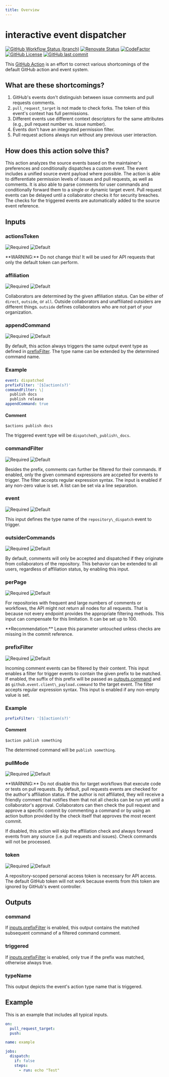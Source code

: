 ```yaml
---
title: Overview
---
```

# interactive event dispatcher

[![GitHub Workflow Status (branch)](https://img.shields.io/github/workflow/status/gofunky/interactive-event-dispatcher/build/master?style=for-the-badge)](https://github.com/gofunky/interactive-event-dispatcher/actions)
[![Renovate Status](https://img.shields.io/badge/renovate-enabled-green?style=for-the-badge&logo=renovatebot&color=1a1f6c)](https://app.renovatebot.com/dashboard#github/gofunky/interactive-event-dispatcher)
[![CodeFactor](https://www.codefactor.io/repository/github/gofunky/interactive-event-dispatcher/badge?style=for-the-badge)](https://www.codefactor.io/repository/github/gofunky/interactive-event-dispatcher)
[![GitHub License](https://img.shields.io/github/license/gofunky/interactive-event-dispatcher.svg?style=for-the-badge)](https://github.com/gofunky/interactive-event-dispatcher/blob/master/LICENSE)
[![GitHub last commit](https://img.shields.io/github/last-commit/gofunky/interactive-event-dispatcher.svg?style=for-the-badge&color=9cf)](https://github.com/gofunky/interactive-event-dispatcher/commits/master)

This [GitHub Action](https://github.com/features/actions) is an effort to correct various shortcomings of the default GitHub action and event system.

## What are these shortcomings?

1. GitHub's events don't distinguish between issue comments and pull requests comments.
1. `pull_request_target` is not made to check forks. The token of this event's context has full permissions.
1. Different events use different context descriptors for the same attributes (e.g., pull request number vs. issue number).
1. Events don't have an integrated permission filter.
1. Pull request actions always run without any previous user interaction.

## How does this action solve this?

This action analyzes the source events based on the maintainer's preferences and conditionally dispatches a custom event.
The event includes a unified source event payload where possible.
The action is able to differentiate permission levels of issues and pull requests, as well as comments.
It is also able to parse comments for user commands and conditionally forward them to a single or dynamic target event.
Pull request events can be delayed until a collaborator checks it for security breaches.
The checks for the triggered events are automatically added to the source event reference. 

<!--- BEGIN_ACTION_DOCS --->
## Inputs

### actionsToken
![Required](https://img.shields.io/badge/Required-no-inactive?style=flat-square)
![Default](https://img.shields.io/badge/Default-${{_github.token_}}-ef2366?style=flat-square)

\*\*WARNING:\*\* Do not change this! It will be used for API requests that only the default token can perform.


### affiliation
![Required](https://img.shields.io/badge/Required-no-inactive?style=flat-square)
![Default](https://img.shields.io/badge/Default-all-d87c44?style=flat-square)

Collaborators are determined by the given affiliation status.
Can be either of `direct`, `outside`, or `all`.
Outside collaborators and unaffiliated outsiders are different things.
`outside` defines collaborators who are not part of your organization.


### appendCommand
![Required](https://img.shields.io/badge/Required-no-inactive?style=flat-square)
![Default](https://img.shields.io/badge/Default-false-7cb6ef?style=flat-square)

By default, this action always triggers the same output event type as defined in [prefixFilter](#prefixFilter).
The type name can be extended by the determined command name.

### Example

```yaml
event: dispatched
prefixFilter: '[$]action(s?)'
commandFilter: \|
  publish docs
  publish release
appendCommand: true
```

#### Comment

```
$actions publish docs
```

The triggered event type will be `dispatched\_publish\_docs`.



### commandFilter
![Required](https://img.shields.io/badge/Required-no-inactive?style=flat-square)
![Default](https://img.shields.io/badge/Default-'_'-inactive?style=flat-square)

Besides the prefix, comments can further be filtered for their commands.
If enabled, only the given command expressions are accpeted for events to trigger.
The filter accepts regular expression syntax.
The input is enabled if any non-zero value is set.
A list can be set via a line separation.



### event
![Required](https://img.shields.io/badge/Required-yes-important?style=flat-square)
![Default](https://img.shields.io/badge/Default-none-inactive?style=flat-square)

This input defines the type name of the `repository\_dispatch` event to trigger.



### outsiderCommands
![Required](https://img.shields.io/badge/Required-no-inactive?style=flat-square)
![Default](https://img.shields.io/badge/Default-false-7cb6ef?style=flat-square)

By default, comments will only be accepted and dispatched if they originate from collaborators of the repository.
This behavior can be extended to all users, regardless of affiliation status, by enabling this input.


### perPage
![Required](https://img.shields.io/badge/Required-no-inactive?style=flat-square)
![Default](https://img.shields.io/badge/Default-30-22d200?style=flat-square)

For repositories with frequent and large numbers of comments or workflows, the API might not return all
nodes for all requests. That is because not every endpoint provides the appropriate filtering methods.
This input can compensate for this limitation. It can be set up to 100.

\*\*Recommendation:\*\* Leave this parameter untouched unless checks are missing in the commit reference.


### prefixFilter
![Required](https://img.shields.io/badge/Required-no-inactive?style=flat-square)
![Default](https://img.shields.io/badge/Default-'_'-inactive?style=flat-square)

Incoming comment events can be filtered by their content.
This input enables a filter for trigger events to contain the given prefix to be matched.
If enabled, the suffix of this prefix will be passed as [outputs.command](#command)
and as `github.event.client\_payload.command` to the target event.
The filter accepts regular expression syntax.
This input is enabled if any non-empty value is set.

### Example

```yaml
prefixFilter: '[$]action(s?)'
```

#### Comment

```
$action publish something
```

The determined command will be `publish something`.


### pullMode
![Required](https://img.shields.io/badge/Required-no-inactive?style=flat-square)
![Default](https://img.shields.io/badge/Default-true-5ffe53?style=flat-square)

\*\*WARNING:\*\* Do not disable this for target workflows that execute code or tests on pull requests.
By default, pull requests events are checked for the author's affiliation status.
If the author is not affiliated, they will receive a friendly comment that notifies them
that not all checks can be run yet until a collaborator's approval.
Collaborators can then check the pull request and approve a specific commit by commenting a command
or by using an action button provided by the check itself that approves the most recent commit.

If disabled, this action will skip the affiliation check and always forward events
from any source (i.e. pull requests and issues). Check commands will not be processed.



### token
![Required](https://img.shields.io/badge/Required-yes-important?style=flat-square)
![Default](https://img.shields.io/badge/Default-none-inactive?style=flat-square)

A repository-scoped personal access token is necessary for API access.
The default GitHub token will not work because events from this token are ignored by GitHub's event controller.


## Outputs

### command

If [inputs.prefixFilter](#prefixFilter) is enabled,
this output contains the matched subsequent command of a filtered command comment.


### triggered

If [inputs.prefixFilter](#prefixFilter) is enabled, only true if the prefix was matched, otherwise always true.


### typeName

This output depicts the event's action type name that is triggered.

<!--- END_ACTION_DOCS --->

## Example

This is an example that includes all typical inputs.

<!-- add-file: ./.github/workflows/example.yml -->
``` yml 
on:
  pull_request_target:
  push:

name: example

jobs:
  dispatch:
    if: false
    steps:
      - run: echo "Test"

```
